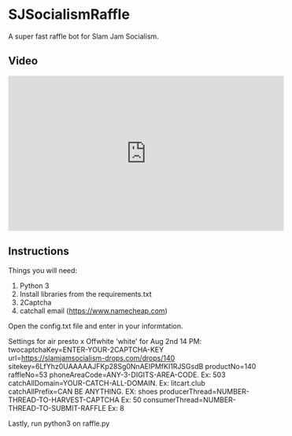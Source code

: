 #  SJSocialismRaffle

A super fast raffle bot for Slam Jam Socialism.

## Video

<iframe width="560" height="315" src="https://www.youtube.com/embed/mEmr1IhLQj4" frameborder="0" allow="autoplay; encrypted-media" allowfullscreen></iframe>

## Instructions

Things you will need:
1. Python 3
2. Install libraries from the requirements.txt
3. 2Captcha
4. catchall email (https://www.namecheap.com)

Open the config.txt file and enter in your informtation.

  Settings for air presto x Offwhite 'white' for Aug 2nd 14 PM:
	twocaptchaKey=ENTER-YOUR-2CAPTCHA-KEY
	url=https://slamjamsocialism-drops.com/drops/140
	sitekey=6LfYhz0UAAAAAJFKp28Sg0NnAEIPMfKI1RJSGsdB
	productNo=140
	raffleNo=53
	phoneAreaCode=ANY-3-DIGITS-AREA-CODE. Ex: 503
	catchAllDomain=YOUR-CATCH-ALL-DOMAIN. Ex: litcart.club
	catchAllPrefix=CAN BE ANYTHING. EX: shoes
	producerThread=NUMBER-THREAD-TO-HARVEST-CAPTCHA Ex: 50
	consumerThread=NUMBER-THREAD-TO-SUBMIT-RAFFLE   Ex: 8

Lastly, run python3 on raffle.py
